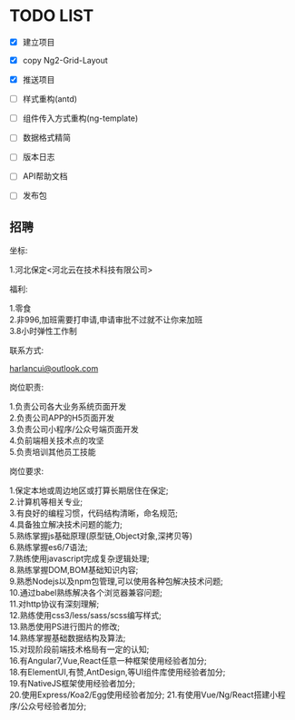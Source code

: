# TODO LIST


-[x] 建立项目  
-[x] copy Ng2-Grid-Layout  
-[x] 推送项目  
-[ ] 样式重构(antd)  
-[ ] 组件传入方式重构(ng-template)  
-[ ] 数据格式精简  
-[ ] 版本日志  
-[ ] API帮助文档  
-[ ] 发布包  


## 招聘

坐标:

1.河北保定<河北云在技术科技有限公司>  

福利:

1.零食  
2.非996,加班需要打申请,申请审批不过就不让你来加班  
3.8小时弹性工作制

联系方式:

harlancui@outlook.com

岗位职责:

1.负责公司各大业务系统页面开发  
2.负责公司APP的H5页面开发    
3.负责公司小程序/公众号端页面开发  
4.负前端相关技术点的攻坚  
5.负责培训其他员工技能

岗位要求:

1.保定本地或周边地区或打算长期居住在保定;  
2.计算机等相关专业;  
3.有良好的编程习惯，代码结构清晰，命名规范;  
4.具备独立解决技术问题的能力;  
5.熟练掌握js基础原理(原型链,Object对象,深拷贝等)  
6.熟练掌握es6/7语法;  
7.熟练使用javascript完成复杂逻辑处理;  
8.熟练掌握DOM,BOM基础知识内容;  
9.熟悉Nodejs以及npm包管理,可以使用各种包解决技术问题;  
10.通过babel熟练解决各个浏览器兼容问题;  
11.对http协议有深刻理解;  
12.熟练使用css3/less/sass/scss编写样式;  
13.熟悉使用PS进行图片的修改;  
14.熟练掌握基础数据结构及算法;  
15.对现阶段前端技术格局有一定的认知;  
16.有Angular7,Vue,React任意一种框架使用经验者加分;  
18.有ElementUI,有赞,AntDesign,等UI组件库使用经验者加分;  
19.有NativeJS框架使用经验者加分;  
20.使用Express/Koa2/Egg使用经验者加分;
21.有使用Vue/Ng/React搭建小程序/公众号经验者加分;


